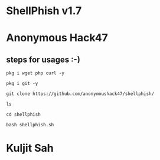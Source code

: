 # ShellPhish v1.7
# Anonymous Hack47
## steps for usages :-)
```
pkg i wget php curl -y
```
```
pkg i git -y
```
```
git clone https://github.com/anonymoushack47/shellphish/
```
```
ls
```
```
cd shellphish
```
```
bash shellphish.sh
```
# Kuljit Sah
